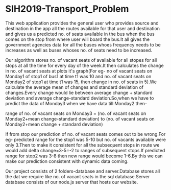 # SIH2019-Transport_Problem

This web application provides the general user who provides source and destination in the app all the routes available for that user and destination and gives us a predicted no. of seats available in the bus when the bus comes on the stop from where user will board the bus.It all gives the government agencies data for all the buses whoes frequency needs to be increases as well as buses whoses no. of seats need to be increased.

Our algorithm stores no. of vacant seats of available for all stopes for all stops at all the time for every day of the week.It then calculates the change in no. of vacant seats at plots it's graph(For eg- no of vacant seats on Monday1 of stop1 of bus1 at time t1 was 10 and no. of vacant seats on Monday2 of stop1 at time t1 was 15, then change in no. of seats in 5).We calculate the average mean of changes and standard deviation of changes.Every change would lie between average change + standard deviation and average change-standard deviation.So,when we have to predict the data of Monday3 when we have data till Monday2 then-

range of no. of vacant seats on Monday3 = (no. of vacant seats on Monday2+mean change-standard deviation) to (no. of vacant seats on Monday2+mean change + standard deviation)

If from stop our prediction of no. of vacant seats comes out to be wrong.For eg- predicted range for the stop1 was 5-10 but no. of vacants available were only 3.Then to make it consistent for all the subsequent stops in route we would add delta change=3-5=-2 to ranges of subsequent stops.If predicted range for stop2 was 3-8 then new range would become 1-6.By this we can make our prediction consistent with dynamic data coming.

Our project consists of 2 folders-database and server.Database stores all the dat we require like no. of vacant seats in the sql database.Server database consists of our node.js server that hosts our website.
